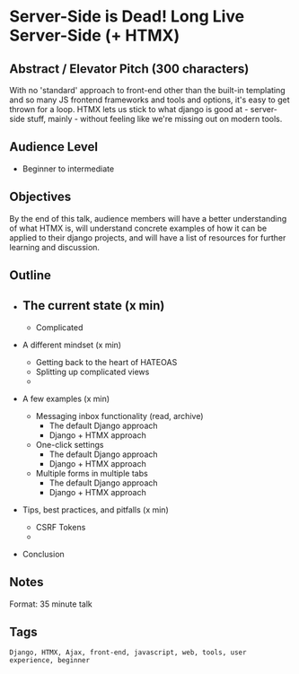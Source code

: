 # Server-Side is Dead! Long Live Server-Side (+ HTMX)

## Abstract / Elevator Pitch (300 characters)

With no 'standard' approach to front-end other than the built-in templating and so many JS frontend frameworks and tools and options, it's easy to get thrown for a loop. HTMX lets us stick to what django is good at - server-side stuff, mainly - without feeling like we're missing out on modern tools.

## Audience Level

- Beginner to intermediate

## Objectives

By the end of this talk, audience members will have a better understanding of what HTMX is, will understand concrete examples of how it can be applied to their django projects, and will have a list of resources for further learning and discussion.

## Outline

- The current state (x min)
    - 
    - Complicated 

- A different mindset (x min)
    - Getting back to the heart of HATEOAS
    - Splitting up complicated views
    - 

- A few examples (x min)
    - Messaging inbox functionality (read, archive)
        - The default Django approach
        - Django + HTMX approach
    - One-click settings
        - The default Django approach
        - Django + HTMX approach
    - Multiple forms in multiple tabs
        - The default Django approach
        - Django + HTMX approach

- Tips, best practices, and pitfalls (x min)
    - CSRF Tokens
    - 

- Conclusion

## Notes

Format: 35 minute talk

## Tags

    Django, HTMX, Ajax, front-end, javascript, web, tools, user experience, beginner
